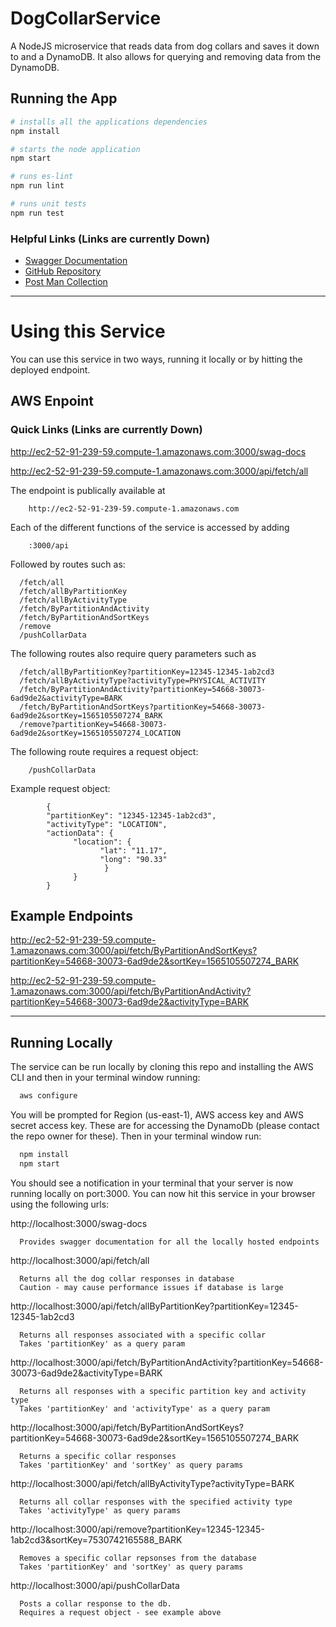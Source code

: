 # DogCollarService
A NodeJS microservice that reads data from dog collars and saves it down to and  a DynamoDB. It also allows for querying and removing data from the DynamoDB.

## Running the App
```bash
# installs all the applications dependencies
npm install
```
```bash
# starts the node application
npm start
```

```bash
# runs es-lint
npm run lint
```

```bash
# runs unit tests
npm run test
```

### Helpful Links (Links are currently Down)

* [Swagger Documentation](http://ec2-52-91-239-59.compute-1.amazonaws.com:3000/swag-docs)
* [GitHub Repository](https://github.com/RoryConnolly/DogCollarService)
* [Post Man Collection](./documentation/DogCollarRequests.postman_collection.json)

-----

# Using this Service

You can use this service in two ways, running it locally or by hitting the deployed endpoint.

## AWS Enpoint

### Quick Links (Links are currently Down)

http://ec2-52-91-239-59.compute-1.amazonaws.com:3000/swag-docs

http://ec2-52-91-239-59.compute-1.amazonaws.com:3000/api/fetch/all

The endpoint is publically available at

        http://ec2-52-91-239-59.compute-1.amazonaws.com

Each of the different functions of the service is accessed by adding

        :3000/api

Followed by routes such as:

      /fetch/all
      /fetch/allByPartitionKey
      /fetch/allByActivityType
      /fetch/ByPartitionAndActivity
      /fetch/ByPartitionAndSortKeys
      /remove
      /pushCollarData

  The following routes also require query parameters such as

      /fetch/allByPartitionKey?partitionKey=12345-12345-1ab2cd3
      /fetch/allByActivityType?activityType=PHYSICAL_ACTIVITY
      /fetch/ByPartitionAndActivity?partitionKey=54668-30073-6ad9de2&activityType=BARK
      /fetch/ByPartitionAndSortKeys?partitionKey=54668-30073-6ad9de2&sortKey=1565105507274_BARK
      /remove?partitionKey=54668-30073-6ad9de2&sortKey=1565105507274_LOCATION

  The following route requires a request object:

        /pushCollarData


  Example request object:

            {
            "partitionKey": "12345-12345-1ab2cd3",
            "activityType": "LOCATION",
            "actionData": {
                  "location": {
                        "lat": "11.17",
                        "long": "90.33"
                         }
                  }
            }

## Example Endpoints

http://ec2-52-91-239-59.compute-1.amazonaws.com:3000/api/fetch/ByPartitionAndSortKeys?partitionKey=54668-30073-6ad9de2&sortKey=1565105507274_BARK

http://ec2-52-91-239-59.compute-1.amazonaws.com:3000/api/fetch/ByPartitionAndActivity?partitionKey=54668-30073-6ad9de2&activityType=BARK



----------
## Running Locally

The service can be run locally by cloning this repo and installing the AWS CLI and then in your terminal window running:
```bash
  aws configure
```
You will be prompted for Region (us-east-1), AWS access key and AWS secret access key. These are for accessing the DynamoDb (please contact the repo owner for these). 
Then in your terminal window run:

```bash
  npm install
  npm start
```

You should see a notification in your terminal that your server is now running locally on port:3000. You can now hit this service in your browser using the following urls:

http://localhost:3000/swag-docs   

      Provides swagger documentation for all the locally hosted endpoints

http://localhost:3000/api/fetch/all  

      Returns all the dog collar responses in database
      Caution - may cause performance issues if database is large

http://localhost:3000/api/fetch/allByPartitionKey?partitionKey=12345-12345-1ab2cd3   

      Returns all responses associated with a specific collar
      Takes 'partitionKey' as a query param

http://localhost:3000/api/fetch/ByPartitionAndActivity?partitionKey=54668-30073-6ad9de2&activityType=BARK  

      Returns all responses with a specific partition key and activity type 
      Takes 'partitionKey' and 'activityType' as a query param


http://localhost:3000/api/fetch/ByPartitionAndSortKeys?partitionKey=54668-30073-6ad9de2&sortKey=1565105507274_BARK

      Returns a specific collar responses
      Takes 'partitionKey' and 'sortKey' as query params


http://localhost:3000/api/fetch/allByActivityType?activityType=BARK

      Returns all collar responses with the specified activity type
      Takes 'activityType' as query params

http://localhost:3000/api/remove?partitionKey=12345-12345-1ab2cd3&sortKey=7530742165588_BARK  


      Removes a specific collar repsonses from the database
      Takes 'partitionKey' and 'sortKey' as query params

http://localhost:3000/api/pushCollarData  

      Posts a collar response to the db.
      Requires a request object - see example above



